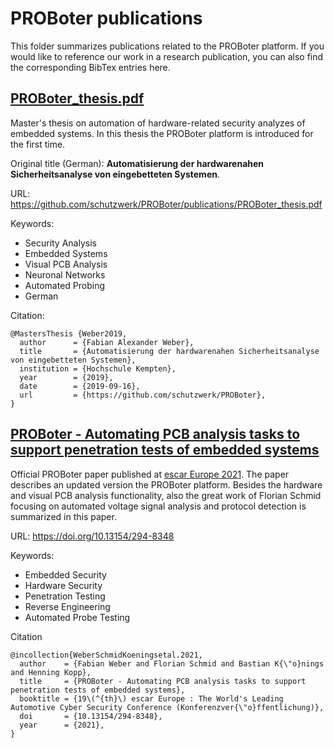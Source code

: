 # PROBoter publications

This folder summarizes publications related to the PROBoter platform. If you would like to reference our work in a research publication, you can also find the corresponding BibTex entries here.

## [PROBoter_thesis.pdf](/PROBoter_thesis.pdf)

Master's thesis on automation of hardware-related security analyzes of embedded systems.
In this thesis the PROBoter platform is introduced for the first time.

Original title (German): **Automatisierung der hardwarenahen Sicherheitsanalyse von eingebetteten Systemen**.

URL: <https://github.com/schutzwerk/PROBoter/publications/PROBoter_thesis.pdf>

Keywords:

- Security Analysis
- Embedded Systems
- Visual PCB Analysis
- Neuronal Networks
- Automated Probing
- German

Citation:

```
@MastersThesis {Weber2019,
  author      = {Fabian Alexander Weber},
  title       = {Automatisierung der hardwarenahen Sicherheitsanalyse von eingebetteten Systemen},
  institution = {Hochschule Kempten},
  year        = {2019},
  date        = {2019-09-16},
  url         = {https://github.com/schutzwerk/PROBoter},
}
```

## [PROBoter - Automating PCB analysis tasks to support penetration tests of embedded systems](https://doi.org/10.13154/294-8348)

Official PROBoter paper published at [escar Europe 2021](https://www.escar.info/). The paper describes an updated version the PROBoter platform. Besides the hardware and visual PCB analysis functionality, also the great work of Florian Schmid focusing on automated voltage signal analysis and protocol detection is summarized in this paper.

URL: <https://doi.org/10.13154/294-8348>

Keywords:

- Embedded Security
- Hardware Security
- Penetration Testing
- Reverse Engineering
- Automated Probe Testing

Citation

```
@incollection{WeberSchmidKoeningsetal.2021,
  author    = {Fabian Weber and Florian Schmid and Bastian K{\"o}nings and Henning Kopp},
  title     = {PROBoter - Automating PCB analysis tasks to support penetration tests of embedded systems},
  booktitle = {19\(^{th}\) escar Europe : The World's Leading Automotive Cyber Security Conference (Konferenzver{\"o}ffentlichung)},
  doi       = {10.13154/294-8348},
  year      = {2021},
}
```
